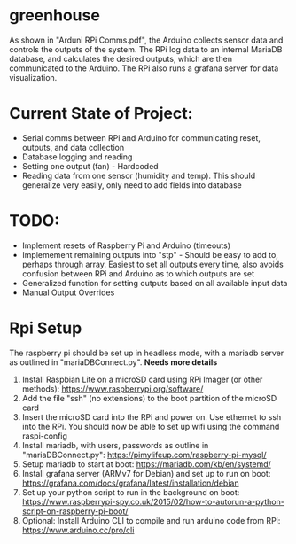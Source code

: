 # greenhouse

As shown in "Arduni RPi Comms.pdf", the Arduino collects sensor data and controls the outputs of the system. The RPi log data to an internal MariaDB database, and calculates the desired outputs, which are then communicated to the Arduino. The RPi also runs a grafana server for data visualization.

# Current State of Project:
- Serial comms between RPi and Arduino for communicating reset, outputs, and data collection
- Database logging and reading
- Setting one output (fan) - Hardcoded
- Reading data from one sensor (humidity and temp). This should generalize very easily, only need to add fields into database

# TODO:
- Implement resets of Raspberry Pi and Arduino (timeouts)
- Implemement remaining outputs into "stp" - Should be easy to add to, perhaps through array. Easiest to set all outputs every time, also avoids confusion between RPi and Arduino as to which outputs are set
- Generalized function for setting outputs based on all available input data
- Manual Output Overrides

# Rpi Setup
The raspberry pi should be set up in headless mode, with a mariadb server as outlined in "mariaDBConnect.py". **Needs more details**

1. Install Raspbian Lite on a microSD card using RPi Imager (or other methods):
https://www.raspberrypi.org/software/
2. Add the file "ssh" (no extensions) to the boot partition of the microSD card
3. Insert the microSD card into the RPi and power on. Use ethernet to ssh into the RPi. You should now be able to set up wifi using the command raspi-config
4. Install mariadb, with users, passwords as outline in "mariaDBConnect.py": https://pimylifeup.com/raspberry-pi-mysql/
5. Setup mariadb to start at boot: https://mariadb.com/kb/en/systemd/
6. Install grafana server (ARMv7 for Debian) and set up to run on boot: https://grafana.com/docs/grafana/latest/installation/debian
7. Set up your python script to run in the background on boot: https://www.raspberrypi-spy.co.uk/2015/02/how-to-autorun-a-python-script-on-raspberry-pi-boot/
8. Optional: Install Arduino CLI to compile and run arduino code from RPi: https://www.arduino.cc/pro/cli
